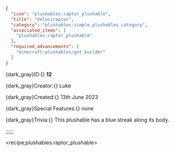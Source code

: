 ```json
{
  "icon": "plushables:raptor_plushable",
  "title": "Velociraptor",
  "category": "plushables:simple_plushables_category",
  "associated_items": [
    "plushables:raptor_plushable"
  ],
  "required_advancements": [
    "minecraft:plushables/got_builder"
  ]
}
```

{dark_gray}ID:{} **12** 

{dark_gray}Creator:{} Luke 

{dark_gray}Created:{} 13th June 2023 


{dark_gray}Special Features:{} none 


{dark_gray}Trivia:{} This plushable has a blue streak along its body.

;;;;;

<recipe;plushables:raptor_plushable>

